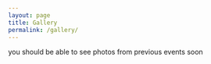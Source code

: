 ```yaml
---
layout: page
title: Gallery
permalink: /gallery/
---
```


you should be able to see photos from previous events soon
